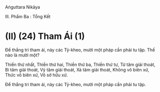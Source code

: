 Aṅguttara Nikāya

III. Phẩm Ba : Tổng Kết

# (II) (24) Tham Ái (1)

Ðể thắng tri tham ái, này các Tỷ-kheo, mười một pháp cần phải tu tập. Thế nào là mười một?

Thiền thứ nhất, Thiền thứ hai, Thiền thứ ba, Thiền thứ tư, Từ tâm giải thoát, Bi tâm giải thoát, Vỷ tâm giải thoát, Xả tâm giải thoát, Không vô biên xứ, Thức vô biên xứ, Vô sở hữu xứ.

Ðể thắng tri tham ái, này các Tỷ-kheo, mười một pháp cần phải tu tập.

